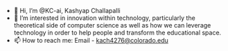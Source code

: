 - 👋 Hi, I’m @KC-ai, Kashyap Challapalli
- 👀 I’m interested in innovation within technology, particularly the theoretical side of computer science as well as how we can leverage technology in order to help people and transform the educational space. 
- 📫 How to reach me: Email - kach4276@colorado.edu

<!---
KC-ai/KC-ai is a ✨ special ✨ repository because its `README.md` (this file) appears on your GitHub profile.
You can click the Preview link to take a look at your changes.
--->
